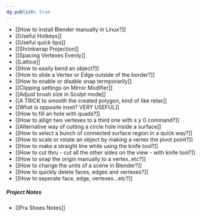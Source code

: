 ```yaml
---
dg-publish: true
---
```

- [[How to install Blender manually in Linux?]]
- [[Useful Hotkeys]]
- [[Useful quick tips]]
- [[Shrinkwrap Projection]]
- [[Spacing Vertexes Evenly]]
- [[Lattice]]
- [[How to easily bend an object?]]
- [[How to slide a Vertex or Edge outside of the border?]]
- [[How to enable or disable snap termporarily]]
- [[Clipping settings on Mirror Modifier]]
- [[Adjust brush size in Sculpt mode]]
- [[A TRICK to smooth the created polygon, kind of like relax]]
- [[What is opposite inset? VERY USEFUL]]
- [[How to fill an hole with quads?]]
- [[How to allign two vertexes to a third one with s y 0 command?]]
- [[Alternative way of cutting a circle hole inside a surface]]
- [[How to select a bunch of connected surface region in a quick way?]]
- [[How to scale or rotate an object by making a vertex the pivot point?]]
- [[How to make a straight line while using the knife tool?]]
- [[How to cut thru - cut all the other sides on the view - with knife tool?]]
- [[How to snap the origin manually to a vertex..etc?]]
- [[How to change the units of a scene in Blender?]]
- [[How to quickly delete faces, edges and vertexes?]]
- [[How to seperate face, edge, vertexes...etc?]]

##### Project Notes
- [[Pra Shoes Notes]]